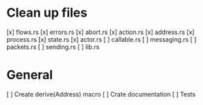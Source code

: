 # Clean up files
[x] flows.rs
[x] errors.rs
[x] abort.rs 
[x] action.rs 
[x] address.rs 
[x] process.rs 
[x] state.rs 
[x] actor.rs
[ ] callable.rs 
[ ] messaging.rs 
[ ] packets.rs 
[ ] sending.rs 
[ ] lib.rs

# General
[ ] Create derive(Address) macro
[ ] Crate documentation
[ ] Tests